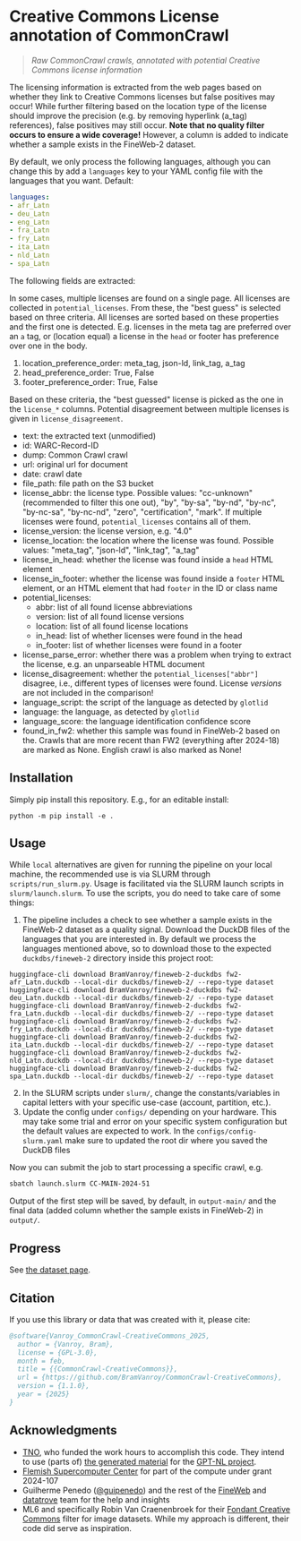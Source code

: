 # Creative Commons License annotation of CommonCrawl

> *Raw CommonCrawl crawls, annotated with potential Creative Commons license information*

The licensing information is extracted from the web pages based on whether they link to Creative Commons licenses but false positives may occur! While further filtering based on the location type of the license should improve the precision (e.g. by removing hyperlink (a_tag) references), false positives may still occur. **Note that no quality filter occurs to ensure a wide coverage!** However, a column is added to indicate whether a sample exists in the FineWeb-2 dataset.

By default, we only process the following languages, although you can change this by add a `languages` key to your YAML config file with the languages that you want. Default:

```yaml
languages:
- afr_Latn
- deu_Latn
- eng_Latn
- fra_Latn
- fry_Latn
- ita_Latn
- nld_Latn
- spa_Latn
```

The following fields are extracted:

In some cases, multiple licenses are found on a single page. All licenses are collected in `potential_licenses`. From these, the "best guess" is selected
based on three criteria. All licenses are sorted based on these properties and the first one is detected. E.g. licenses in the meta tag are preferred over an `a` tag, or (location equal) a license in the `head` or footer has preference over one in the body.

1. location_preference_order: meta_tag, json-ld, link_tag, a_tag
2. head_preference_order: True, False
3. footer_preference_order: True, False

Based on these criteria, the "best guessed" license is picked as the one in the `license_*` columns. Potential disagreement between multiple licenses is given in `license_disagreement`.

- text: the extracted text (unmodified)
- id: WARC-Record-ID
- dump: Common Crawl crawl
- url: original url for document
- date: crawl date
- file_path: file path on the S3 bucket
- license_abbr: the license type. Possible values: "cc-unknown" (recommended to filter this one out), "by", "by-sa", "by-nd", "by-nc", "by-nc-sa", "by-nc-nd", "zero", "certification", "mark". If multiple licenses were found, `potential_licenses` contains all of them.
- license_version: the license version, e.g. "4.0"
- license_location: the location where the license was found. Possible values: "meta_tag", "json-ld", "link_tag", "a_tag"
- license_in_head: whether the license was found inside a `head` HTML element
- license_in_footer: whether the license was found inside a `footer` HTML element, or an HTML element that had `footer` in the ID or class name
- potential_licenses:
  - abbr: list of all found license abbreviations
  - version: list of all found license versions
  - location: list of all found license locations
  - in_head: list of whether licenses were found in the head
  - in_footer: list of whether licenses were found in a footer
- license_parse_error: whether there was a problem when trying to extract the license, e.g. an unparseable HTML document
- license_disagreement: whether the `potential_licenses["abbr"]` disagree, i.e., different types of licenses were found. License *versions* are not included in the comparison!
- language_script: the script of the language as detected by `glotlid`
- language: the language, as detected by `glotlid`
- language_score: the language identification confidence score
- found_in_fw2: whether this sample was found in FineWeb-2 based on the. Crawls that are more recent than FW2 (everything after 2024-18) are marked as None. English crawl is also marked as None!

## Installation

Simply pip install this repository. E.g., for an editable install:

```shell
python -m pip install -e .
```

## Usage

While `local` alternatives are given for running the pipeline on your local machine, the recommended use is via SLURM through `scripts/run_slurm.py`. Usage is facilitated via the SLURM launch scripts in `slurm/launch.slurm`. To use the scripts, you do need to take care of some things:

1. The pipeline includes a check to see whether a sample exists in the FineWeb-2 dataset as a quality signal. Download the DuckDB files of the languages that you are interested in. By default we process the languages mentioned above, so to download those to the expected `duckdbs/fineweb-2` directory inside this project root:

```shell
huggingface-cli download BramVanroy/fineweb-2-duckdbs fw2-afr_Latn.duckdb --local-dir duckdbs/fineweb-2/ --repo-type dataset
huggingface-cli download BramVanroy/fineweb-2-duckdbs fw2-deu_Latn.duckdb --local-dir duckdbs/fineweb-2/ --repo-type dataset
huggingface-cli download BramVanroy/fineweb-2-duckdbs fw2-fra_Latn.duckdb --local-dir duckdbs/fineweb-2/ --repo-type dataset
huggingface-cli download BramVanroy/fineweb-2-duckdbs fw2-fry_Latn.duckdb --local-dir duckdbs/fineweb-2/ --repo-type dataset
huggingface-cli download BramVanroy/fineweb-2-duckdbs fw2-ita_Latn.duckdb --local-dir duckdbs/fineweb-2/ --repo-type dataset
huggingface-cli download BramVanroy/fineweb-2-duckdbs fw2-nld_Latn.duckdb --local-dir duckdbs/fineweb-2/ --repo-type dataset
huggingface-cli download BramVanroy/fineweb-2-duckdbs fw2-spa_Latn.duckdb --local-dir duckdbs/fineweb-2/ --repo-type dataset
```

2. In the SLURM scripts under `slurm/`, change the constants/variables in capital letters with your specific use-case (account, partition, etc.).
3. Update the config under `configs/` depending on your hardware. This may take some trial and error on your specific system configuration but the default values are expected to work. In the `configs/config-slurm.yaml` make sure to updated the root dir where you saved the DuckDB files

Now you can submit the job to start processing a specific crawl, e.g.

```bash
sbatch launch.slurm CC-MAIN-2024-51
```

Output of the first step will be saved, by default, in `output-main/` and the final data (added column whether the sample exists in FineWeb-2) in `output/`.

## Progress

See [the dataset page](https://huggingface.co/datasets/BramVanroy/CommonCrawl-CreativeCommons).


## Citation

If you use this library or data that was created with it, please cite:

```bibtex
@software{Vanroy_CommonCrawl-CreativeCommons_2025,
  author = {Vanroy, Bram},
  license = {GPL-3.0},
  month = feb,
  title = {{CommonCrawl-CreativeCommons}},
  url = {https://github.com/BramVanroy/CommonCrawl-CreativeCommons},
  version = {1.1.0},
  year = {2025}
}
```


## Acknowledgments

- [TNO](https://www.tno.nl/nl/), who funded the work hours to accomplish this code. They intend to use (parts of) [the generated material](https://huggingface.co/datasets/BramVanroy/CommonCrawl-CreativeCommons) for the [GPT-NL project](https://gpt-nl.nl/).
- [Flemish Supercomputer Center](https://www.vscentrum.be/) for part of the compute under grant 2024-107
- Guilherme Penedo ([@guipenedo](https://huggingface.co/guipenedo)) and the rest of the [FineWeb](https://huggingface.co/datasets/HuggingFaceFW/fineweb) and [datatrove](https://github.com/huggingface/datatrove) team for the help and insights
- ML6 and specifically Robin Van Craenenbroek for their [Fondant Creative Commons](https://github.com/ml6team/fondant-usecase-filter-creative-commons/tree/add-fondant-usecase-cc-image-extraction) filter for image datasets. While my approach is different, their code did serve as inspiration.
